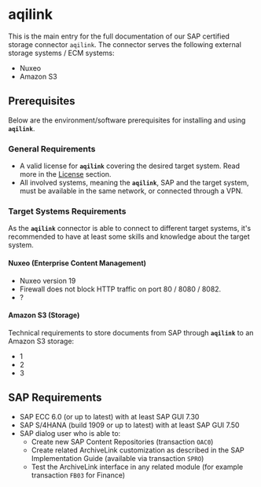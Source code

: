 # aqilink

This is the main entry for the full documentation of our SAP certified storage connector `aqilink`.
The connector serves the following external storage systems / ECM systems:

* Nuxeo
* Amazon S3

## Prerequisites
Below are the environment/software prerequisites for installing and using **`aqilink`**.


### General Requirements

* A valid license for **`aqilink`** covering the desired target system. Read more in the [License](aqilink/license.md) section.
* All involved systems, meaning the **`aqilink`**, SAP and the target system, must be available in the same network, or connected through a VPN.

### Target Systems Requirements
As the **`aqilink`** connector is able to connect to different target systems, it's recommended to have at least some skills and knowledge about the target system.  

#### Nuxeo (Enterprise Content Management)
* Nuxeo version 19
* Firewall does not block HTTP traffic on port 80 / 8080 / 8082.
* ?

#### Amazon S3 (Storage)
Technical requirements to store documents from SAP through **`aqilink`** to an Amazon S3 storage:
* 1
* 2
* 3

## SAP Requirements
* SAP ECC 6.0 (or up to latest) with at least SAP GUI 7.30
* SAP S/4HANA (build 1909 or up to latest) with at least SAP GUI 7.50
* SAP dialog user who is able to:
   * Create new SAP Content Repositories (transaction `OAC0`)
   * Create related ArchiveLink customization as described in the SAP Implementation Guide (available via transaction `SPRO`)
   * Test the ArchiveLink interface in any related module (for example transaction `FB03` for Finance)